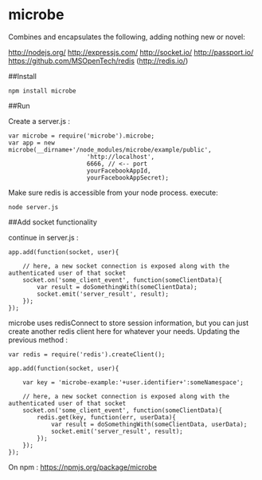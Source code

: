 microbe
=======

Combines and encapsulates the following, adding nothing new or novel:

http://nodejs.org/
http://expressjs.com/
http://socket.io/
http://passport.io/
https://github.com/MSOpenTech/redis (http://redis.io/)


##Install

	npm install microbe

##Run

Create a server.js :

	var microbe = require('microbe').microbe;
	var app = new microbe(__dirname+'/node_modules/microbe/example/public', 
						  'http://localhost', 
						  6666, // <-- port
						  yourFacebookAppId, 
						  yourFacebookAppSecret);


Make sure redis is accessible from your node process. execute:

	node server.js

##Add socket functionality

continue in server.js :

	app.add(function(socket, user){

		// here, a new socket connection is exposed along with the authenticated user of that socket
		socket.on('some_client_event', function(someClientData){
			var result = doSomethingWith(someClientData);
			socket.emit('server_result', result);
		});
	});

microbe uses redisConnect to store session information, but you can just create another redis client here for whatever your needs. Updating the previous method :

	var redis = require('redis').createClient();

	app.add(function(socket, user){

		var key = 'microbe-example:'+user.identifier+':someNamespace';

		// here, a new socket connection is exposed along with the authenticated user of that socket
		socket.on('some_client_event', function(someClientData){
			redis.get(key, function(err, userData){
				var result = doSomethingWith(someClientData, userData);
				socket.emit('server_result', result);
			});
		});
	});

On npm : https://npmjs.org/package/microbe 
